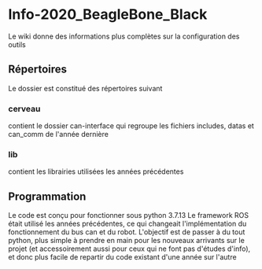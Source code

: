 # Info-2020_BeagleBone_Black

Le wiki donne des informations plus complètes sur la configuration des outils

## Répertoires

Le dossier est constitué des répertoires suivant
### cerveau
contient le dossier can-interface qui regroupe les fichiers includes, datas et can_comm de l'année dernière
### lib
contient les librairies utilisées les années précédentes



## Programmation
Le code est conçu pour fonctionner sous python 3.7.13
Le framework ROS était utilisé les années précédentes, ce qui changeait l'implémentation du fonctionnement du bus can et du robot.
L'objectif est de passer à du tout python, plus simple à prendre en main pour les nouveaux arrivants sur le projet (et accessoirement aussi pour ceux qui ne font pas d'études d'info), et donc plus facile de repartir du code existant d'une année sur l'autre
